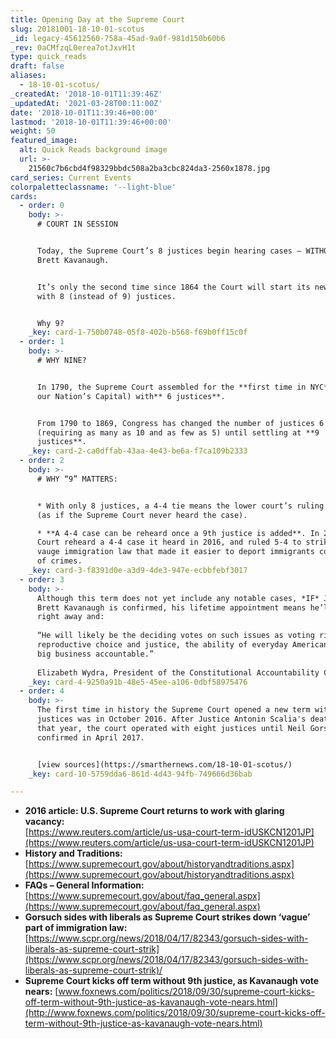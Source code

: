 ```yaml
---
title: Opening Day at the Supreme Court
slug: 20181001-18-10-01-scotus
_id: legacy-45612560-758a-45ad-9a0f-981d150b60b6
_rev: 0aCMfzqL0erea7otJxvH1t
type: quick_reads
draft: false
aliases:
  - 18-10-01-scotus/
_createdAt: '2018-10-01T11:39:46Z'
_updatedAt: '2021-03-28T00:11:00Z'
date: '2018-10-01T11:39:46+00:00'
lastmod: '2018-10-01T11:39:46+00:00'
weight: 50
featured_image:
  alt: Quick Reads background image
  url: >-
    21560c7b6cbd4f98329bbdc508a2ba3cbc824da3-2560x1878.jpg
card_series: Current Events
colorpaletteclassname: '--light-blue'
cards:
  - order: 0
    body: >-
      # COURT IN SESSION


      Today, the Supreme Court’s 8 justices begin hearing cases – WITHOUT Judge
      Brett Kavanaugh.


      It’s only the second time since 1864 the Court will start its new term
      with 8 (instead of 9) justices.


      Why 9?
    _key: card-1-750b0748-05f8-402b-b568-f69b0ff15c0f
  - order: 1
    body: >-
      # WHY NINE?


      In 1790, the Supreme Court assembled for the **first time in NYC** (then
      our Nation’s Capital) with** 6 justices**.


      From 1790 to 1869, Congress has changed the number of justices 6 times
      (requiring as many as 10 and as few as 5) until settling at **9
      justices**.
    _key: card-2-ca0dffab-43aa-4e43-be6a-f7ca109b2333
  - order: 2
    body: >-
      # WHY “9” MATTERS:


      * With only 8 justices, a 4-4 tie means the lower court’s ruling stands
      (as if the Supreme Court never heard the case).

      * **A 4-4 case can be reheard once a 9th justice is added**. In 2017, the
      Court reheard a 4-4 case it heard in 2016, and ruled 5-4 to strike down a
      vauge immigration law that made it easier to deport immigrants convicted
      of crimes.
    _key: card-3-f8391d0e-a3d9-4de3-947e-ecbbfebf3017
  - order: 3
    body: >-
      Although this term does not yet include any notable cases, *IF* Judge
      Brett Kavanaugh is confirmed, his lifetime appointment means he’ll start
      right away and:  
        
      “He will likely be the deciding votes on such issues as voting rights,
      reproductive choice and justice, the ability of everyday Americans to hold
      big business accountable.”  
        
      Elizabeth Wydra, President of the Constitutional Accountability Center
    _key: card-4-9250a91b-48e5-45ee-a106-0dbf58975476
  - order: 4
    body: >-
      The first time in history the Supreme Court opened a new term with eight
      justices was in October 2016. After Justice Antonin Scalia's death earlier
      that year, the court operated with eight justices until Neil Gorsuch was
      confirmed in April 2017.


      [view sources](https://smarthernews.com/18-10-01-scotus/)
    _key: card-10-5759dda6-861d-4d43-94fb-749666d36bab

---
```

* **2016 article: U.S. Supreme Court returns to work with glaring vacancy:**  
[https://www.reuters.com/article/us-usa-court-term-idUSKCN1201JP](https://www.reuters.com/article/us-usa-court-term-idUSKCN1201JP)
* **History and Traditions:**  
[https://www.supremecourt.gov/about/historyandtraditions.aspx](https://www.supremecourt.gov/about/historyandtraditions.aspx)
* **FAQs – General Information:**  
[https://www.supremecourt.gov/about/faq_general.aspx](https://www.supremecourt.gov/about/faq_general.aspx)
* **Gorsuch sides with liberals as Supreme Court strikes down ‘vague’ part of immigration law:**  
[https://www.scpr.org/news/2018/04/17/82343/gorsuch-sides-with-liberals-as-supreme-court-strik](https://www.scpr.org/news/2018/04/17/82343/gorsuch-sides-with-liberals-as-supreme-court-strik)/
* **Supreme Court kicks off term without 9th justice, as Kavanaugh vote nears:** [www.foxnews.com/politics/2018/09/30/supreme-court-kicks-off-term-without-9th-justice-as-kavanaugh-vote-nears.html](http://www.foxnews.com/politics/2018/09/30/supreme-court-kicks-off-term-without-9th-justice-as-kavanaugh-vote-nears.html)